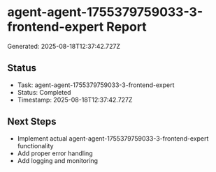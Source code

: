 # agent-agent-1755379759033-3-frontend-expert Report

Generated: 2025-08-18T12:37:42.727Z

## Status
- Task: agent-agent-1755379759033-3-frontend-expert
- Status: Completed
- Timestamp: 2025-08-18T12:37:42.727Z

## Next Steps
- Implement actual agent-agent-1755379759033-3-frontend-expert functionality
- Add proper error handling
- Add logging and monitoring
